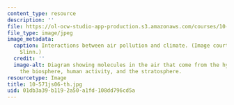 ```yaml
---
content_type: resource
description: ''
file: https://ol-ocw-studio-app-production.s3.amazonaws.com/courses/10-571j-atmospheric-physics-and-chemistry-spring-2006/01db3a39b1192a50a1fd108dd796cd5a_10-571js06-th.jpg
file_type: image/jpeg
image_metadata:
  caption: Interactions between air pollution and climate. (Image courtesy of Anne
    Slinn.)
  credit: ''
  image-alt: Diagram showing molecules in the air that come from the hydrosphere,
    the biosphere, human activity, and the stratosphere.
resourcetype: Image
title: 10-571js06-th.jpg
uid: 01db3a39-b119-2a50-a1fd-108dd796cd5a
---
```

